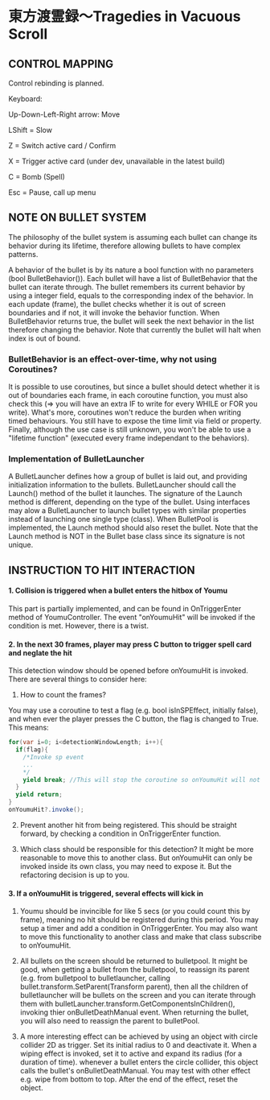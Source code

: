 # 東方渡霊録～Tragedies in Vacuous Scroll

## CONTROL MAPPING ##

Control rebinding is planned.

Keyboard:

Up-Down-Left-Right arrow: Move

LShift = Slow

Z = Switch active card / Confirm

X = Trigger active card (under dev, unavailable in the latest build)

C = Bomb (Spell)

Esc = Pause, call up menu

## NOTE ON BULLET SYSTEM

The philosophy of the bullet system is assuming each bullet can change its behavior during its lifetime, therefore allowing bullets to have complex patterns.

A behavior of the bullet is by its nature a bool function with no parameters (bool BulletBehavior()). Each bullet will have a list of BulletBehavior that the bullet can iterate through. The bullet remembers its current behavior by using a integer field, equals to the corresponding index of the behavior. In each update (frame), the bullet checks whether it is out of screen boundaries and if not, it will invoke the behavior function. When BulletBehavior returns true, the bullet will seek the next behavior in the list therefore changing the behavior. Note that currently the bullet will halt when index is out of bound.

### BulletBehavior is an effect-over-time, why not using Coroutines?

It is possible to use coroutines, but since a bullet should detect whether it is out of boundaries each frame, in each coroutine function, you must also check this (=> you will have an extra IF to write for every WHILE or FOR you write). What's more, coroutines won't reduce the burden when writing timed behaviours. You still have to expose the time limit via field or property. Finally, although the use case is still unknown, you won't be able to use a "lifetime function" (executed every frame independant to the behaviors).

### Implementation of BulletLauncher

A BulletLauncher defines how a group of bullet is laid out, and providing initialization information to the bullets. BulletLauncher should call the Launch() method of the bullet it launches. The signature of the Launch method is different, depending on the type of the bullet. Using interfaces may alow a BulletLauncher to launch bullet types with similar properties instead of launching one single type (class). When BulletPool is implemented, the Launch method should also reset the bullet. Note that the Launch method is NOT in the Bullet base class since its signature is not unique.


## INSTRUCTION TO HIT INTERACTION ##

#### 1. Collision is triggered when a bullet enters the hitbox of Youmu ####

This part is partially implemented, and can be found in OnTriggerEnter method of YoumuController. The event "onYoumuHit" will be invoked if the condition is met. However, there is a twist.

#### 2. In the next 30 frames, player may press C button to trigger spell card and neglate the hit ####

This detection window should be opened before onYoumuHit is invoked. There are several things to consider here:

1. How to count the frames? 

You may use a coroutine to test a flag (e.g. bool isInSPEffect, initially false), and when ever the player presses the C button, the flag is changed to True. This means:

```C#
for(var i=0; i<detectionWindowLength; i++){
  if(flag){
    /*Invoke sp event
    ...
    */
    yield break; //This will stop the coroutine so onYoumuHit will not be invoked.
  }
  yield return;
}
onYoumuHit?.invoke();
```

2. Prevent another hit from being registered. This should be straight forward, by checking a condition in OnTriggerEnter function.

3. Which class should be responsible for this detection? It might be more reasonable to move this to another class. But onYoumuHit can only be invoked inside its own class, you may need to expose it.  But the refactoring decision is up to you.

#### 3. If a onYoumuHit is triggered, several effects will kick in ####

1. Youmu should be invincible for like 5 secs (or you could count this by frame), meaning no hit should be registered during this period. You may setup a timer and add a condition in OnTriggerEnter. You may also want to move this functionality to another class and make that class subscribe to onYoumuHit.

2. All bullets on the screen should be returned to bulletpool. It might be good, when getting a bullet from the bulletpool, to reassign its parent (e.g. from bulletpool to bulletlauncher, calling bullet.transform.SetParent(Transform parent), then all the children of bulletlauncher will be bullets on the screen and you can iterate through them with bulletLauncher.transform.GetComponentsInChildren<Type of Bullet>(), invoking thier onBulletDeathManual event. When returning the bullet, you will also need to reassign the parent to bulletPool. 

3. A more interesting effect can be achieved by using an object with circle collider 2D as trigger. Set its initial radius to 0 and deactivate it. When a wiping effect is invoked, set it to active and expand its radius (for a duration of time). whenever a bullet enters the circle collider, this object calls the bullet's onBulletDeathManual. You may test with other effect e.g. wipe from bottom to top. After the end of the effect, reset the object.
